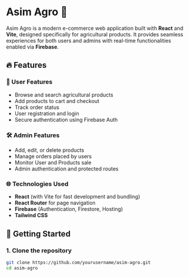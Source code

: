 # Asim Agro 🌾

Asim Agro is a modern e-commerce web application built with **React** and **Vite**, designed specifically for agricultural products. It provides seamless experiences for both users and admins with real-time functionalities enabled via **Firebase**.

## 🔥 Features

### 🛒 User Features
- Browse and search agricultural products
- Add products to cart and checkout
- Track order status
- User registration and login
- Secure authentication using Firebase Auth

### 🛠️ Admin Features
- Add, edit, or delete products
- Manage orders placed by users
- Monitor User and Products sale
- Admin authentication and protected routes

### 🌐 Technologies Used
- **React** (with Vite for fast development and bundling)
- **React Router** for page navigation
- **Firebase** (Authentication, Firestore, Hosting)
- **Tailwind CSS**

## 🚀 Getting Started

### 1. Clone the repository
```bash
git clone https://github.com/yourusername/asim-agro.git
cd asim-agro
